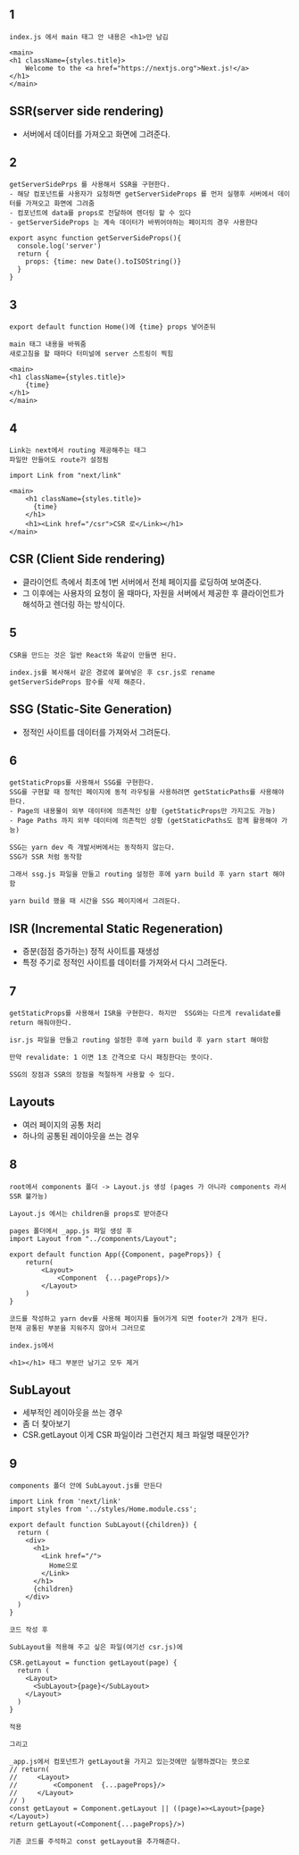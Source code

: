 ## 1
```
index.js 에서 main 태그 안 내용은 <h1>만 남김

<main>
<h1 className={styles.title}>
    Welcome to the <a href="https://nextjs.org">Next.js!</a>
</h1>
</main>
```

## SSR(server side rendering)
- 서버에서 데이터를 가져오고 화면에 그려준다.

## 2
```
getServerSidePrps 를 사용해서 SSR을 구현한다.
- 해당 컴포넌트를 사용자가 요청하면 getServerSideProps 를 먼저 실행후 서버에서 데이터를 가져오고 화면에 그려줌
- 컴포넌트에 data를 props로 전달하여 렌더링 할 수 있다
- getServerSideProps 는 계속 데이터가 바뀌어야하는 페이지의 경우 사용한다

export async function getServerSideProps(){
  console.log('server')
  return {
    props: {time: new Date().toISOString()}
  }
}
```

## 3
```
export default function Home()에 {time} props 넣어준뒤

main 태그 내용을 바꿔줌
새로고침을 할 때마다 터미널에 server 스트링이 찍힘

<main>
<h1 className={styles.title}>
    {time}
</h1>
</main>
```

## 4
```
Link는 next에서 routing 제공해주는 태그
파일만 만들어도 route가 설정됨

import Link from "next/link"

<main>
    <h1 className={styles.title}>
      {time}
    </h1>
    <h1><Link href="/csr">CSR 로</Link></h1>
</main>
```

## CSR (Client Side rendering)
- 클라이언트 측에서 최초에 1번 서버에서 전체 페이지를 로딩하여 보여준다. 
- 그 이후에는 사용자의 요청이 올 때마다, 자원을 서버에서 제공한 후 클라이언트가 해석하고 렌더링 하는 방식이다.

## 5
```
CSR을 만드는 것은 일반 React와 똑같이 만들면 된다.

index.js를 복사해서 같은 경로에 붙여넣은 후 csr.js로 rename
getServerSideProps 함수를 삭제 해준다.
```

## SSG (Static-Site Generation)
- 정적인 사이트를 데이터를 가져와서 그려둔다.

## 6
```
getStaticProps를 사용해서 SSG를 구현한다.
SSG를 구현할 때 정적인 페이지에 동적 라우팅을 사용하려면 getStaticPaths를 사용해야 한다.
- Page의 내용물이 외부 데이터에 의존적인 상황 (getStaticProps만 가지고도 가능)
- Page Paths 까지 외부 데이터에 의존적인 상황 (getStaticPaths도 함께 활용해야 가능)

SSG는 yarn dev 즉 개발서버에서는 동작하지 않는다.
SSG가 SSR 처럼 동작함

그래서 ssg.js 파일을 만들고 routing 설정한 후에 yarn build 후 yarn start 해야함

yarn build 했을 때 시간을 SSG 페이지에서 그려둔다.
```

## ISR (Incremental Static Regeneration)
- 증분(점점 증가하는) 정적 사이트를 재생성
- 특정 주기로 정적인 사이트를 데이터를 가져와서 다시 그려둔다.

## 7
```
getStaticProps를 사용해서 ISR을 구현한다. 하지만  SSG와는 다르게 revalidate를 return 해줘야한다.

isr.js 파일을 만들고 routing 설정한 후에 yarn build 후 yarn start 해야함

만약 revalidate: 1 이면 1초 간격으로 다시 패칭한다는 뜻이다.

SSG의 장점과 SSR의 장점을 적절하게 사용할 수 있다.
```

## Layouts
- 여러 페이지의 공통 처리
- 하나의 공통된 레이아웃을 쓰는 경우

## 8
```
root에서 components 폴더 -> Layout.js 생성 (pages 가 아니라 components 라서 SSR 불가능)

Layout.js 에서는 children을 props로 받아준다

pages 폴더에서 _app.js 파일 생성 후
import Layout from "../components/Layout";

export default function App({Component, pageProps}) {
    return(
        <Layout>
            <Component  {...pageProps}/>
        </Layout>
    )
}

코드를 작성하고 yarn dev를 사용해 페이지를 들어가게 되면 footer가 2개가 된다.
현재 공통된 부분을 지워주지 않아서 그러므로 

index.js에서 

<h1></h1> 태그 부분만 남기고 모두 제거
```

## SubLayout
- 세부적인 레이아웃을 쓰는 경우
- 좀 더 찾아보기
- CSR.getLayout 이게 CSR 파일이라 그런건지 체크 파일명 때문인가?

## 9
```
components 폴더 안에 SubLayout.js를 만든다

import Link from 'next/link'
import styles from '../styles/Home.module.css';

export default function SubLayout({children}) {
  return (
    <div>
      <h1>
        <Link href="/">
          Home으로
        </Link>
      </h1>
      {children}
    </div>
  )
}

코드 작성 후

SubLayout을 적용해 주고 싶은 파일(여기선 csr.js)에 

CSR.getLayout = function getLayout(page) {
  return (
    <Layout>
      <SubLayout>{page}</SubLayout>
    </Layout>
  )
}

적용

그리고 

_app.js에서 컴포넌트가 getLayout을 가지고 있는것에만 실행하겠다는 뜻으로 
// return(
//     <Layout>
//         <Component  {...pageProps}/>
//     </Layout>
// )
const getLayout = Component.getLayout || ((page)=><Layout>{page}</Layout>)
return getLayout(<Component{...pageProps}/>)

기존 코드를 주석하고 const getLayout을 추가해준다.
```
